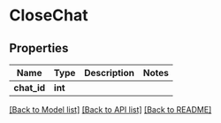 # CloseChat

## Properties
Name | Type | Description | Notes
------------ | ------------- | ------------- | -------------
**chat_id** | **int** |  | 

[[Back to Model list]](../README.md#documentation-for-models) [[Back to API list]](../README.md#documentation-for-api-endpoints) [[Back to README]](../README.md)

